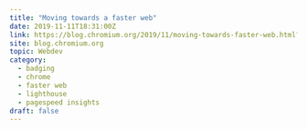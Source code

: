 ```yaml
---
title: "Moving towards a faster web"
date: 2019-11-11T18:31:00Z
link: https://blog.chromium.org/2019/11/moving-towards-faster-web.html?utm_medium=RSS&utm_source=hune
site: blog.chromium.org
topic: Webdev
category:
  - badging
  - chrome
  - faster web
  - lighthouse
  - pagespeed insights
draft: false
---
```

